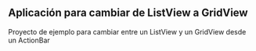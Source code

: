 ## Aplicación para cambiar de ListView a GridView

Proyecto de ejemplo para cambiar entre un ListView y un GridView desde un ActionBar
